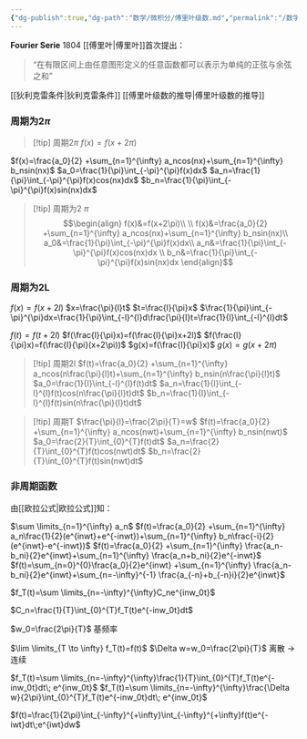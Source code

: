 ```yaml
---
{"dg-publish":true,"dg-path":"数学/微积分/傅里叶级数.md","permalink":"/数学/微积分/傅里叶级数/","dgPassFrontmatter":true,"noteIcon":"","created":"2024-05-21T15:20:27.951+08:00","updated":"2024-05-24T18:16:35.521+08:00"}
---
```


**Fourier Serie**
1804 [[傅里叶\|傅里叶]]首次提出：
>“在有限区间上由任意图形定义的任意函数都可以表示为单纯的正弦与余弦之和”

[[狄利克雷条件\|狄利克雷条件]]
[[傅里叶级数的推导\|傅里叶级数的推导]]
### 周期为2$\pi$
>[!tip]  周期2$\pi$
$f(x)=f(x+2\pi)$
>
$f(x)=\frac{a_0}{2} +\sum_{n=1}^{\infty} a_ncos(nx)+\sum_{n=1}^{\infty} b_nsin(nx)$
$a_0=\frac{1}{\pi}\int_{-\pi}^{\pi}f(x)dx$
$a_n=\frac{1}{\pi}\int_{-\pi}^{\pi}f(x)cos(nx)dx$
$b_n=\frac{1}{\pi}\int_{-\pi}^{\pi}f(x)sin(nx)dx$

>[!tip] 周期为2 $\pi$
$$\begin{align}
f(x)&=f(x+2\pi)\\
\\
f(x)&=\frac{a_0}{2} +\sum_{n=1}^{\infty} a_ncos(nx)+\sum_{n=1}^{\infty} b_nsin(nx)\\
a_0&=\frac{1}{\pi}\int_{-\pi}^{\pi}f(x)dx\\
a_n&=\frac{1}{\pi}\int_{-\pi}^{\pi}f(x)cos(nx)dx \\
b_n&=\frac{1}{\pi}\int_{-\pi}^{\pi}f(x)sin(nx)dx
\end{align}$$

### 周期为2L

$f(x)=f(x+2l)$
$x=\frac{\pi}{l}t$   $t=\frac{l}{\pi}x$
$\frac{1}{\pi}\int_{-\pi}^{\pi}dx=\frac{1}{\pi}\int_{-l}^{l}d\frac{\pi}{l}t=\frac{1}{l}\int_{-l}^{l}dt$

$f(t)=f(t+2l)$
$f(\frac{l}{\pi}x)=f(\frac{l}{\pi}x+2l)$
$f(\frac{l}{\pi}x)=f(\frac{l}{\pi}(x+2\pi))$
$g(x)=f(\frac{l}{\pi}x)$
$g(x)=g(x+2\pi)$

>[!tip] 周期2l
$f(t)=\frac{a_0}{2} +\sum_{n=1}^{\infty} a_ncos(n\frac{\pi}{l}t)+\sum_{n=1}^{\infty} b_nsin(n\frac{\pi}{l}t)$
$a_0=\frac{1}{l}\int_{-l}^{l}f(t)dt$
$a_n=\frac{1}{l}\int_{-l}^{l}f(t)cos(n\frac{\pi}{l}t)dt$ 
>$b_n=\frac{1}{l}\int_{-l}^{l}f(t)sin(n\frac{\pi}{l}t)dt$

>[!tip] 周期T
$\frac{\pi}{l}=\frac{2\pi}{T}=w$
$f(t)=\frac{a_0}{2} +\sum_{n=1}^{\infty} a_ncos(nwt)+\sum_{n=1}^{\infty} b_nsin(nwt)$
$a_0=\frac{2}{T}\int_{0}^{T}f(t)dt$
$a_n=\frac{2}{T}\int_{0}^{T}f(t)cos(nwt)dt$ 
>$b_n=\frac{2}{T}\int_{0}^{T}f(t)sin(nwt)dt$


### 非周期函数
由[[欧拉公式\|欧拉公式]]知：


$\sum \limits_{n=1}^{\infty} a_n$
$f(t)=\frac{a_0}{2} +\sum_{n=1}^{\infty} a_n\frac{1}{2}(e^{inwt}+e^{-inwt})+\sum_{n=1}^{\infty} b_n\frac{-i}{2}(e^{inwt}-e^{-inwt})$
$f(t)=\frac{a_0}{2} +\sum_{n=1}^{\infty} \frac{a_n-b_ni}{2}e^{inwt}+\sum_{n=1}^{\infty} \frac{a_n+b_ni}{2}e^{-inwt}$
$f(t)=\sum_{n=0}^{0}\frac{a_0}{2}e^{inwt} +\sum_{n=1}^{\infty} \frac{a_n-b_ni}{2}e^{inwt}+\sum_{n=-\infty}^{-1} \frac{a_{-n}+b_{-n}i}{2}e^{inwt}$

$f_T(t)=\sum \limits_{n=-\infty}^{\infty}C_ne^{inw_0t}$

$C_n=\frac{1}{T}\int_{0}^{T}f_T(t)e^{-inw_0t}dt$

$w_0=\frac{2\pi}{T}$  基频率

$\lim \limits_{T \to \infty} f_T(t)=f(t)$
$\Delta w=w_0=\frac{2\pi}{T}$
离散 $\to$ 连续

$f_T(t)=\sum \limits_{n=-\infty}^{\infty}\frac{1}{T}\int_{0}^{T}f_T(t)e^{-inw_0t}dt\;  e^{inw_0t}$
$f_T(t)=\sum \limits_{n=-\infty}^{\infty}\frac{\Delta w}{2\pi}\int_{0}^{T}f_T(t)e^{-inw_0t}dt\;  e^{inw_0t}$

$f(t)=\frac{1}{2\pi}\int_{-\infty}^{+\infty}\int_{-\infty}^{+\infty}f(t)e^{-iwt}dt\;e^{iwt}dw$